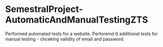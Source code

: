# SemestralProject-AutomaticAndManualTestingZTS
Performed automated tests for a website.
Perforemd 6 additional tests for manual testing - chceking validity of email and password.
